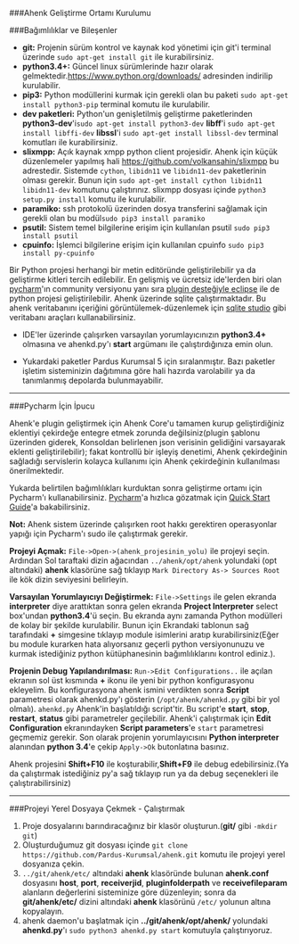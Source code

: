 ###Ahenk Geliştirme Ortamı Kurulumu

###Bağımlılıklar ve Bileşenler <br />
* **git:** Projenin sürüm kontrol ve kaynak kod yönetimi için git'i terminal üzerinde ```sudo apt-get install git``` ile kurabilirsiniz.
* **python3.4+:** Güncel linux sürümlerinde hazır olarak gelmektedir.https://www.python.org/downloads/ adresinden indirilip kurulabilir.
* **pip3:** Python modüllerini kurmak için gerekli olan bu paketi `sudo apt-get install python3-pip` terminal komutu ile kurulabilir.
* **dev paketleri:** Python'un genişletilmiş geliştirme paketlerinden
 **python3-dev**'i`sudo apt-get install python3-dev`
 **libff**'i `sudo apt-get install libffi-dev`
 **libssl**'i `sudo apt-get install libssl-dev`
 terminal komutları ile kurabilirsiniz.
* **slixmpp:** Açık kaynak xmpp python client projesidir. Ahenk için küçük düzenlemeler yapılmış hali https://github.com/volkansahin/slixmpp bu adrestedir. Sistemde ```cython```, ```libidn11``` ve ```libidn11-dev``` paketlerinin olması gerekir. Bunun için ```sudo apt-get install cython libidn11 libidn11-dev``` komutunu çalıştırınız. slixmpp dosyası içinde ```python3 setup.py install``` komutu ile kurulabilir.
* **paramiko:** ssh protokolü üzerinden dosya transferini sağlamak için gerekli olan bu modül`sudo pip3 install paramiko`
* **psutil:** Sistem temel bilgilerine erişim için kullanılan psutil `sudo pip3 install psutil` 
* **cpuinfo:** İşlemci bilgilerine erişim için kullanılan cpuinfo `sudo pip3 install py-cpuinfo` 


Bir Python projesi herhangi bir metin editöründe geliştirilebilir ya da geliştirme kitleri tercih edilebilir. En gelişmiş ve ücretsiz ide'lerden biri olan [pycharm](https://www.jetbrains.com/pycharm/download/)'ın community versiyonu yanı sıra [plugin desteğiyle eclipse](http://www.pydev.org/manual_101_install.html) ile de python projesi geliştirilebilir. Ahenk üzerinde sqlite çalıştırmaktadır. Bu ahenk veritabanını içeriğini görüntülemek-düzenlemek için [sqlite studio](http://sqlitestudio.pl/?act=download) gibi veritabanı araçları kullanabilirsiniz.

* IDE'ler üzerinde çalışırken varsayılan yorumlayıcınızın **python3.4+** olmasına ve ahenkd.py'ı **start** argümanı ile çalıştırdığınıza emin olun.

* Yukardaki paketler Pardus Kurumsal 5 için sıralanmıştır. Bazı paketler işletim sisteminizin dağıtımına göre hali hazırda varolabilir ya da tanımlanmış depolarda bulunmayabilir.

---
###Pycharm İçin İpucu

Ahenk'e plugin geliştirmek için Ahenk Core'u tamamen kurup geliştirdiğiniz eklentiyi çekirdeğe entegre etmek zorunda değilsiniz(plugin şablonu üzerinden giderek, Konsoldan belirlenen json verisinin gelidiğini varsayarak eklenti geliştirilebilir); fakat kontrollü bir işleyiş denetimi, Ahenk çekirdeğinin sağladığı servislerin kolayca kullanımı için Ahenk çekirdeğinin kullanılması önerilmektedir.

Yukarda belirtilen bağımlılıkları kurduktan sonra geliştirme ortamı için Pycharm'ı kullanabilirsiniz. [Pycharm](https://www.jetbrains.com/pycharm/download/)'a hızlıca gözatmak için [Quick Start Guide](https://www.jetbrains.com/help/pycharm/5.0/quick-start-guide.html)'a bakabilirsiniz.

**Not:** Ahenk sistem üzerinde çalışırken root hakkı gerektiren operasyonlar yapığı için Pycharm'ı sudo ile çalıştırmak gerekir.

**Projeyi Açmak:** `File->Open->(ahenk_projesinin_yolu)` ile projeyi seçin. Ardından Sol taraftaki dizin ağacından `../ahenk/opt/ahenk` yolundaki (opt altındaki) **ahenk** klasörüne sağ tıklayıp `Mark Directory As-> Sources Root` ile kök dizin seviyesini belirleyin.

**Varsayılan Yorumlayıcıyı Değiştirmek:** `File->Settings` ile gelen ekranda **interpreter** diye arattıktan sonra gelen ekranda **Project Interpreter** select box'undan **python3.4**'ü seçin. Bu ekranda aynı zamanda Python modülleri de kolay bir şekilde kurulabilir. Bunun için Ekrandaki tablonun sağ tarafındaki **+** simgesine tıklayıp module isimlerini aratıp kurabilirsiniz(Eğer bu module kurarken hata alıyorsanız geçerli python versiyonunuzu ve kurmak istediğiniz python kütüphanesinin bağımlılıklarını kontrol ediniz.).

**Projenin Debug Yapılandırılması:** `Run->Edit Configurations..` ile açılan ekranın sol üst kısmında **+** ikonu ile yeni bir python konfigurasyonu ekleyelim. Bu konfigurasyona ahenk ismini verdikten sonra **Script** parametresi olarak ahenkd.py'ı gösterin (`/opt/ahenk/ahenkd.py` gibi bir yol olmalı). `ahenkd.py` Ahenk'in başlatıldığı script'tir. Bu script'e **start**, **stop**, **restart**, **status** gibi parametreler geçilebilir. Ahenk'i çalıştırmak için **Edit Configuration** ekranındayken **Script parameters**'e `start` parametresi geçmemiz gerekir. Son olarak projenin yorumlayıcısını **Python interpreter** alanından **python 3.4**'e çekip `Apply->Ok` butonlatına basınız.

Ahenk projesini **Shift+F10** ile koşturabilir,**Shift+F9** ile debug edebilirsiniz.(Ya da çalıştırmak istediğiniz py'a sağ tıklayıp run ya da debug seçenekleri ile çalıştırabilirsiniz)

---

###Projeyi Yerel Dosyaya Çekmek - Çalıştırmak<br />
1. Proje dosyalarını barındıracağınız bir klasör oluşturun.(**git/** gibi ```-mkdir git```)<br />
2. Oluşturduğumuz git dosyası içinde
```git clone https://github.com/Pardus-Kurumsal/ahenk.git``` komutu ile projeyi yerel dosyanıza çekin.<br />
3. ```../git/ahenk/etc/``` altındaki **ahenk** klasöründe bulunan **ahenk.conf** dosyasını **host**, **port**, **receiverjid**, **pluginfolderpath** ve **receivefileparam** alanların değerlerini sisteminize göre düzenleyin; sonra da **git/ahenk/etc/** dizini altındaki **ahenk** klasörünü  ```/etc/``` yolunun altına kopyalayın.
4. ahenk daemon'u başlatmak için  **../git/ahenk/opt/ahenk/** yolundaki **ahenkd.py**'ı ```sudo python3 ahenkd.py start``` komutuyla çalıştırıyoruz.
